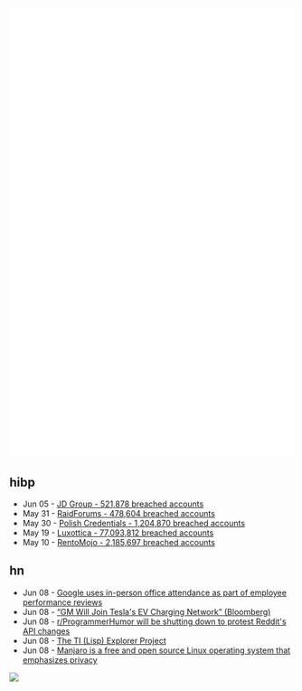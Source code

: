 ![Metrics](https://raw.githubusercontent.com/phixion/phixion/master/metrics.svg)

## hibp

<!--
for https://github.com/phixion/phixion/blob/main/.github/workflows/feeds.yml
-->
<!--START_SECTION:haveibeenpwnd-->
- Jun 05 - [JD Group - 521,878 breached accounts](https://haveibeenpwned.com/PwnedWebsites#JDGroup)
- May 31 - [RaidForums - 478,604 breached accounts](https://haveibeenpwned.com/PwnedWebsites#RaidForums)
- May 30 - [Polish Credentials - 1,204,870 breached accounts](https://haveibeenpwned.com/PwnedWebsites#PolishCredentials)
- May 19 - [Luxottica - 77,093,812 breached accounts](https://haveibeenpwned.com/PwnedWebsites#Luxottica)
- May 10 - [RentoMojo - 2,185,697 breached accounts](https://haveibeenpwned.com/PwnedWebsites#RentoMojo)
<!--END_SECTION:haveibeenpwnd-->

## hn

<!--
for https://github.com/phixion/phixion/blob/main/.github/workflows/feeds.yml
-->
<!--START_SECTION:hn-->
- Jun 08 - [Google uses in-person office attendance as part of employee performance reviews](https://fortune.com/2023/06/08/google-remote-work-office-attendance-performance-review/)
- Jun 08 - [“GM Will Join Tesla's EV Charging Network” (Bloomberg)](https://www.bloomberg.com/news/articles/2023-06-08/gm-s-mary-barra-will-join-tesla-s-elon-musk-to-talk-ev-charging)
- Jun 08 - [r/ProgrammerHumor will be shutting down to protest Reddit's API changes](https://old.reddit.com/r/ProgrammerHumor/comments/141qwy8/programmer_humor_will_be_shutting_down/)
- Jun 08 - [The TI (Lisp) Explorer Project](https://shanen.medium.com/the-ti-lisp-explorer-project-5fc53a90fb11)
- Jun 08 - [Manjaro is a free and open source Linux operating system that emphasizes privacy](https://manjaro.org/)
<!--END_SECTION:hn-->

<!--
for https://yhype.me
-->
![](https://hit.yhype.me/github/profile?user_id=13013670)

